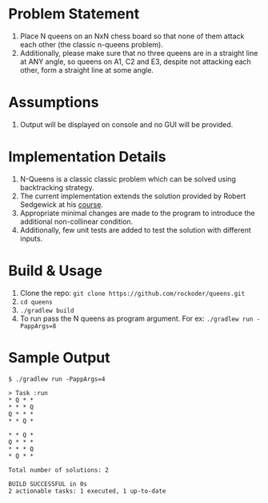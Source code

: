 # Problem Statement

1. Place N queens on an NxN chess board so that none of them attack each other (the classic n-queens problem).
1. Additionally, please make sure that no three queens are in a straight line at ANY angle, so queens on A1, C2 and E3, despite not attacking each other, form a straight line at some angle.

# Assumptions

1. Output will be displayed on console and no GUI will be provided.

# Implementation Details

1. N-Queens is a classic classic problem which can be solved using backtracking strategy.
1. The current implementation extends the solution provided by Robert Sedgewick at his [course](https://introcs.cs.princeton.edu/java/23recursion/Queens.java.html).
1. Appropriate minimal changes are made to the program to introduce the additional non-collinear condition.
1. Additionally, few unit tests are added to test the solution with different inputs.

# Build & Usage

1. Clone the repo: `git clone https://github.com/rockoder/queens.git`
1. `cd queens`
1. `./gradlew build`
1. To run pass the N queens as program argument. For ex: `./gradlew run -PappArgs=8`

# Sample Output

```
$ ./gradlew run -PappArgs=4

> Task :run
* Q * *
* * * Q
Q * * *
* * Q *

* * Q *
Q * * *
* * * Q
* Q * *

Total number of solutions: 2

BUILD SUCCESSFUL in 0s
2 actionable tasks: 1 executed, 1 up-to-date
```
